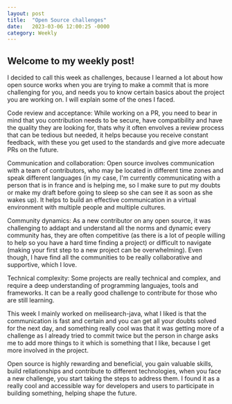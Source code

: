 ```yaml
---
layout: post
title:  "Open Source challenges"
date:   2023-03-06 12:00:25 -0000
category: Weekly
---
```

## Welcome to my weekly post!

I decided to call this week as challenges, because I learned a lot about how open source works when you are trying to make a commit that is more challenging for you, and needs you to know certain basics about the project you are working on. I will explain some of the ones I faced.

Code review and acceptance: While working on a PR, you need to bear in mind that you contribution needs to be secure, have compatibility and have the quality they are looking for, thats why it often envolves a review process that can be tedious but needed, it helps because you receive constant feedback, with these you get used to the standards and give more adecuate PRs on the future.

Communication and collaboration: Open source involves communication with a team of contributors, who may be located in different time zones and speak different languages (in my case, I'm currently communicating with a person that is in france and is helping me, so I make sure to put my doubts or make my draft before going to sleep so she can see it as soon as she wakes up). It helps to build an effective communication in a virtual environment with multiple people and multiple cultures.

Community dynamics: As a new contributor on any open source, it was challenging to addapt and understand all the norms and dynamic every community has, they are often competitive (as there is a lot of people willing to help so you have a hard time finding a project) or difficult to navigate (making your first step to a new project can be overwhelming). Even though, I have find all the communities to be really collaborative and supportive, which I love.

Technical complexity: Some projects are really technical and complex, and require a deep understanding of programming languajes, tools and frameworks. It can be a really good challenge to contribute for those who are still learning.

This week I mainly worked on meilisearch-java, what I liked is that the communication is fast and certain and you can get all your doubts solved for the next day, and something really cool was that it was getting more of a challenge as I already tried to commit twice but the person in charge asks me to add more things to it which is something that I like, because I get more involved in the project.

Open source is highly rewarding and beneficial, you gain valuable skills, build rellationships and contribute to different technologies, when you face a new challenge, you start taking the steps to address them. I found it as a really cool and accessible way for developers and users to participate in building something, helping shape the future.
